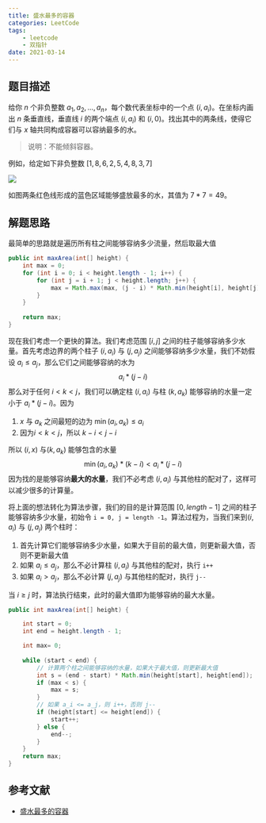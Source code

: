```yaml
---
title: 盛水最多的容器
categories: LeetCode
tags:
	- leetcode
	- 双指针
date: 2021-03-14
---
```


## 题目描述

给你 $n$ 个非负整数 $a_1, a_2, \dots, a_n$，每个数代表坐标中的一个点 $(i, a_i)$。在坐标内画出 $n$ 条垂直线，垂直线 $i$ 的两个端点 $(i, a_i)$ 和 $(i, 0)$。找出其中的两条线，使得它们与 $x$ 轴共同构成容器可以容纳最多的水。

> 说明：不能倾斜容器。

例如，给定如下非负整数 $[1, 8, 6, 2, 5, 4, 8, 3, 7]$

<img src="https://cdn.jsdelivr.net/gh/LastKnightCoder/ImgHosting/20210312185426.svg"/>

如图两条红色线形成的蓝色区域能够盛放最多的水，其值为 $7*7=49$。

## 解题思路

最简单的思路就是遍历所有柱之间能够容纳多少流量，然后取最大值

```java
public int maxArea(int[] height) {
    int max = 0;
    for (int i = 0; i < height.length - 1; i++) {
        for (int j = i + 1; j < height.length; j++) {
            max = Math.max(max, (j - i) * Math.min(height[i], height[j]));
        }
    }
    
    return max;
}
```

现在我们考虑一个更快的算法。我们考虑范围 $[i, j]$ 之间的柱子能够容纳多少水量。首先考虑边界的两个柱子 $(i, a_i)$ 与 $(j, a_j)$ 之间能够容纳多少水量，我们不妨假设 $a_i \leq a_j$，那么它们之间能够容纳的水为
$$
a_i * (j - i)
$$
那么对于任何 $i < k < j$，我们可以确定柱 $(i, a_i)$ 与柱 $(k, a_k)$ 能够容纳的水量一定小于 $a_i * (j - i)$。因为

1. $x$ 与 $a_k$ 之间最短的边为 $\min ( a_i, a_k ) \leq a_i$
2. 因为$i < k < j$，所以 $k - i < j - i$

所以 $(i, x)$ 与$(k ,a_k)$ 能够包含的水量
$$
\min ( a_i, a_k ) * (k - i) < a_i * (j - i)
$$
因为找的是能够容纳**最大的水量**，我们不必考虑 $(i, a_i)$ 与其他柱的配对了，这样可以减少很多的计算量。

将上面的想法转化为算法步骤，我们的目的是计算范围 $[0, length-1]$ 之间的柱子能够容纳多少水量，初始令 `i = 0, j = length -1`。算法过程为，当我们来到$(i, a_i)$ 与 $(j, a_j)$ 两个柱时：

1. 首先计算它们能够容纳多少水量，如果大于目前的最大值，则更新最大值，否则不更新最大值
2. 如果 $a_i \leq a_j$，那么不必计算柱 $(i, a_i)$ 与其他柱的配对，执行 `i++`
3. 如果 $a_i > a_j$，那么不必计算 $(j, a_j)$ 与其他柱的配对，执行 `j--`

当 $i \geq j$ 时，算法执行结束，此时的最大值即为能够容纳的最大水量。

```java
public int maxArea(int[] height) {

    int start = 0;
    int end = height.length - 1;

    int max= 0;
    
    while (start < end) {
        // 计算两个柱之间能够容纳的水量，如果大于最大值，则更新最大值
        int s = (end - start) * Math.min(height[start], height[end]);
        if (max < s) {
            max = s;
        }
        // 如果 a_i <= a_j，则 i++，否则 j--
        if (height[start] <= height[end]) {
            start++;
        } else {
            end--;
        }
    }
    return max;
}
```

## 参考文献

- [盛水最多的容器](https://leetcode-cn.com/problems/container-with-most-water/submissions/)